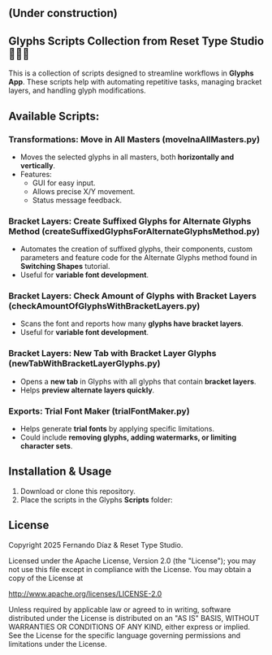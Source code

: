 ## (Under construction)
## Glyphs Scripts Collection from Reset Type Studio 🧑🏻‍💻

This is a collection of scripts designed to streamline workflows in **Glyphs App**. These scripts help with automating repetitive tasks, managing bracket layers, and handling glyph modifications.

## Available Scripts:

### Transformations: Move in All Masters (moveInaAllMasters.py)
   - Moves the selected glyphs in all masters, both **horizontally and vertically**.
   - Features:
     - GUI for easy input.
     - Allows precise X/Y movement.
     - Status message feedback.


### Bracket Layers: Create Suffixed Glyphs for Alternate Glyphs Method (createSuffixedGlyphsForAlternateGlyphsMethod.py)
   - Automates the creation of suffixed glyphs, their components, custom parameters and feature code for the Alternate Glyphs method found in **Switching Shapes** tutorial.
   - Useful for **variable font development**.
     
### Bracket Layers: Check Amount of Glyphs with Bracket Layers (checkAmountOfGlyphsWithBracketLayers.py)
   - Scans the font and reports how many **glyphs have bracket layers**.
   - Useful for **variable font development**.
   
### Bracket Layers: New Tab with Bracket Layer Glyphs (newTabWithBracketLayerGlyphs.py)
   - Opens a **new tab** in Glyphs with all glyphs that contain **bracket layers**.
   - Helps **preview alternate layers quickly**.


### Exports: Trial Font Maker (trialFontMaker.py)
   - Helps generate **trial fonts** by applying specific limitations.
   - Could include **removing glyphs, adding watermarks, or limiting character sets**.


## Installation & Usage
1. Download or clone this repository.
2. Place the scripts in the Glyphs **Scripts** folder:

## License
Copyright 2025 Fernando Díaz & Reset Type Studio.

Licensed under the Apache License, Version 2.0 (the "License"); you may not use this file except in compliance with the License. You may obtain a copy of the License at 

http://www.apache.org/licenses/LICENSE-2.0

Unless required by applicable law or agreed to in writing, software distributed under the License is distributed on an "AS IS" BASIS, WITHOUT WARRANTIES OR CONDITIONS OF ANY KIND, either express or implied. See the License for the specific language governing permissions and limitations under the License.
